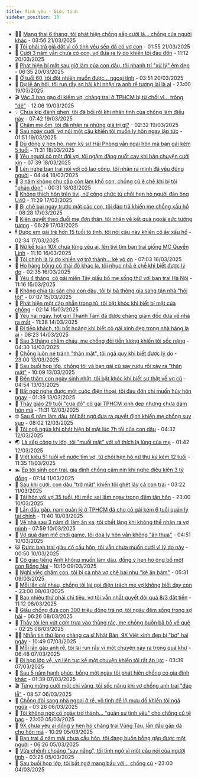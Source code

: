 ```yaml
---
title: Tình yêu - Giới tính
sidebar_position: 10
---
```


<!-- dantri-tinh-yeu-gioi-tinh:START -->
- 👨‍🏫 [Mang thai 6 tháng, tôi phát hiện chồng sắp cưới là... chồng của người khác](https://dantri.com.vn/tinh-yeu-gioi-tinh/mang-thai-6-thang-toi-phat-hien-chong-sap-cuoi-la-chong-cua-nguoi-khac-20250321105613327.htm) - 03:56 21/03/2025
- 🦣 [Tôi phải trả giá đắt vì cố tình yêu sếp đã có vợ con](https://dantri.com.vn/tinh-yeu-gioi-tinh/toi-phai-tra-gia-dat-vi-co-tinh-yeu-sep-da-co-vo-con-20250321085519535.htm) - 01:55 21/03/2025
- 🔭 [Cưới 3 năm vẫn chưa có con, vợ đưa ra lý do khiến tôi đau đớn](https://dantri.com.vn/tinh-yeu-gioi-tinh/cuoi-3-nam-van-chua-co-con-vo-dua-ra-ly-do-khien-toi-dau-don-20250320111259727.htm) - 11:12 20/03/2025
- 🧐 [Phát hiện bí mật sau giờ làm của con dâu, tôi nhanh trí &quot;xử lý&quot; êm đẹp](https://dantri.com.vn/tinh-yeu-gioi-tinh/phat-hien-bi-mat-sau-gio-lam-cua-con-dau-toi-nhanh-tri-xu-ly-em-dep-20250320131946981.htm) - 06:35 20/03/2025
- 🫶 [Ở tuổi 60, tôi đột nhiên muốn được... ngoại tình](https://dantri.com.vn/tinh-yeu-gioi-tinh/o-tuoi-60-toi-dot-nhien-muon-duoc-ngoai-tinh-20250320105057349.htm) - 03:51 20/03/2025
- 💃 [Dự lễ ăn hỏi, tôi run rẩy sợ hãi khi nhận ra anh rể tương lai là ai](https://dantri.com.vn/tinh-yeu-gioi-tinh/du-le-an-hoi-toi-run-ray-so-hai-khi-nhan-ra-anh-re-tuong-lai-la-ai-20250320003416230.htm) - 23:00 19/03/2025
- 🎬 [Vác 3 bao gạo đi kiếm vợ, chàng trai ở TPHCM bị từ chối vì... trông &quot;dê&quot;](https://dantri.com.vn/tinh-yeu-gioi-tinh/vac-3-bao-gao-di-kiem-vo-chang-trai-o-tphcm-bi-tu-choi-vi-trong-de-20250319090814154.htm) - 12:06 19/03/2025
- 💡 [Chưa kịp đánh ghen, tôi đã bối rối khi nhân tình của chồng làm điều này](https://dantri.com.vn/tinh-yeu-gioi-tinh/chua-kip-danh-ghen-toi-da-boi-roi-khi-nhan-tinh-cua-chong-lam-dieu-nay-20250318111051054.htm) - 07:42 19/03/2025
- 🙉 [Chăm mẹ ốm, tôi đã nhận ra những giá trị gì?](https://dantri.com.vn/tinh-yeu-gioi-tinh/cham-me-om-toi-da-nhan-ra-nhung-gia-tri-gi-20250317171620361.htm) - 02:32 19/03/2025
- 🚦 [Sau ngày cưới, vợ nói một câu khiến tôi muốn ly hôn ngay lập tức](https://dantri.com.vn/tinh-yeu-gioi-tinh/sau-ngay-cuoi-vo-noi-mot-cau-khien-toi-muon-ly-hon-ngay-lap-tuc-20250318092112296.htm) - 01:51 19/03/2025
- 🥸 [Dù đồng ý hẹn hò, nam kỹ sư Hải Phòng vẫn ngại hôn má bạn gái kém 5 tuổi](https://dantri.com.vn/tinh-yeu-gioi-tinh/du-dong-y-hen-ho-nam-ky-su-hai-phong-van-ngai-hon-ma-ban-gai-kem-5-tuoi-20250318121832767.htm) - 11:31 18/03/2025
- 🤡 [Yêu người có một đời vợ, tôi ngậm đắng nuốt cay khi bàn chuyện cưới xin](https://dantri.com.vn/tinh-yeu-gioi-tinh/yeu-nguoi-co-mot-doi-vo-toi-ngam-dang-nuot-cay-khi-ban-chuyen-cuoi-xin-20250318143812062.htm) - 07:39 18/03/2025
- 🦩 [Lén nghe bạn trai nói với cô lao công, tôi nhận ra mình đã yêu đúng người](https://dantri.com.vn/tinh-yeu-gioi-tinh/len-nghe-ban-trai-noi-voi-co-lao-cong-toi-nhan-ra-minh-da-yeu-dung-nguoi-20250318114332698.htm) - 04:44 18/03/2025
- 🤡 [3 năm không chu cấp còn làm khổ con, chồng cũ ê chề khi bị tôi &quot;phản đòn&quot;](https://dantri.com.vn/tinh-yeu-gioi-tinh/3-nam-khong-chu-cap-con-lam-kho-con-chong-cu-e-che-khi-bi-toi-phan-don-20250318073010135.htm) - 00:31 18/03/2025
- 🌊 [Không thích hôn trên tivi, nữ công chức từ chối hẹn hò người đàn ông U40](https://dantri.com.vn/tinh-yeu-gioi-tinh/khong-thich-hon-tren-tivi-nu-cong-chuc-tu-choi-hen-ho-nguoi-dan-ong-u40-20250317095222917.htm) - 11:29 17/03/2025
- 🐘 [Bị chê bai ngay trước mặt các con, tôi đáp trả khiến mẹ chồng xấu hổ](https://dantri.com.vn/tinh-yeu-gioi-tinh/bi-che-bai-ngay-truoc-mat-cac-con-toi-dap-tra-khien-me-chong-xau-ho-20250317145533630.htm) - 08:28 17/03/2025
- 🚀 [Kiên quyết theo đuổi mẹ đơn thân, tôi nhận về kết quả ngoài sức tưởng tượng](https://dantri.com.vn/tinh-yeu-gioi-tinh/kien-quyet-theo-duoi-me-don-than-toi-nhan-ve-ket-qua-ngoai-suc-tuong-tuong-20250312212851653.htm) - 06:29 17/03/2025
- 🕴 [Được em gái trẻ hơn 15 tuổi tỏ tình, tôi nói câu này khiến cô ấy xấu hổ](https://dantri.com.vn/tinh-yeu-gioi-tinh/duoc-em-gai-tre-hon-15-tuoi-to-tinh-toi-noi-cau-nay-khien-co-ay-xau-ho-20250312140458917.htm) - 02:34 17/03/2025
- 🚀 [Nữ kế toán 10X chưa từng yêu ai, lên tivi tìm bạn trai giống MC Quyền Linh](https://dantri.com.vn/tinh-yeu-gioi-tinh/nu-ke-toan-10x-chua-tung-yeu-ai-len-tivi-tim-ban-trai-giong-mc-quyen-linh-20250316121934542.htm) - 11:10 16/03/2025
- 👺 [Tôi chính là lý do khiến vợ trở thành... kẻ vô ơn](https://dantri.com.vn/tinh-yeu-gioi-tinh/toi-chinh-la-ly-do-khien-vo-tro-thanh-ke-vo-on-20250316100412756.htm) - 07:03 16/03/2025
- 💄 [Họ hàng bỗng có thái độ khác lạ, tôi nhục nhã ê chề khi biết được lý do](https://dantri.com.vn/tinh-yeu-gioi-tinh/ho-hang-bong-co-thai-do-khac-la-toi-nhuc-nha-e-che-khi-biet-duoc-ly-do-20250316093454482.htm) - 02:35 16/03/2025
- 🌊 [Yêu 4 tháng, cô gái miền Tây giấu bố mẹ sống thử với bạn trai Hà Nội](https://dantri.com.vn/tinh-yeu-gioi-tinh/yeu-4-thang-co-gai-mien-tay-giau-bo-me-song-thu-voi-ban-trai-ha-noi-20250315160731770.htm) - 11:16 15/03/2025
- 🚦 [Không chia tài sản cho con dâu, tôi bị bà thông gia sang tận nhà &quot;hỏi tội&quot;](https://dantri.com.vn/tinh-yeu-gioi-tinh/khong-chia-tai-san-cho-con-dau-toi-bi-ba-thong-gia-sang-tan-nha-hoi-toi-20250315140653049.htm) - 07:07 15/03/2025
- 👹 [Phát hiện một cặp nhẫn trong tủ, tôi bật khóc khi biết bí mật của chồng](https://dantri.com.vn/tinh-yeu-gioi-tinh/phat-hien-mot-cap-nhan-trong-tu-toi-bat-khoc-khi-biet-bi-mat-cua-chong-20250315091230731.htm) - 02:14 15/03/2025
- 🚀 [Yêu hai ngày, hot girl Thanh Tâm đã được chàng giám đốc đưa về nhà ra mắt](https://dantri.com.vn/tinh-yeu-gioi-tinh/yeu-hai-ngay-hot-girl-thanh-tam-da-duoc-chang-giam-doc-dua-ve-nha-ra-mat-20250314130406988.htm) - 11:38 14/03/2025
- 🌁 [Đi tiếp khách, tôi hốt hoảng khi biết cô gái xinh đẹp trong nhà hàng là ai](https://dantri.com.vn/tinh-yeu-gioi-tinh/di-tiep-khach-toi-hot-hoang-khi-biet-co-gai-xinh-dep-trong-nha-hang-la-ai-20250314152310890.htm) - 08:23 14/03/2025
- 🧰 [Sau 3 tháng chăm cháu, mẹ chồng đòi tiền lương khiến tôi sốc nặng](https://dantri.com.vn/tinh-yeu-gioi-tinh/sau-3-thang-cham-chau-me-chong-doi-tien-luong-khien-toi-soc-nang-20250314112927790.htm) - 04:30 14/03/2025
- 🦅 [Chồng luôn né tránh &quot;thân mật&quot;, tôi ngã quỵ khi biết được lý do](https://dantri.com.vn/tinh-yeu-gioi-tinh/chong-luon-ne-tranh-than-mat-toi-nga-quy-khi-biet-duoc-ly-do-20250314005208537.htm) - 23:00 13/03/2025
- 🌈 [Sau buổi họp lớp, chồng tôi và bạn gái cũ say rượu rồi xảy ra &quot;thân mật&quot;](https://dantri.com.vn/tinh-yeu-gioi-tinh/sau-buoi-hop-lop-chong-toi-va-ban-gai-cu-say-ruou-roi-xay-ra-than-mat-20250313170653959.htm) - 10:09 13/03/2025
- 🌋 [Đến thăm con ngày sinh nhật, tôi bật khóc khi biết sự thật về vợ cũ](https://dantri.com.vn/tinh-yeu-gioi-tinh/den-tham-con-ngay-sinh-nhat-toi-bat-khoc-khi-biet-su-that-ve-vo-cu-20250313115343124.htm) - 04:54 13/03/2025
- 👺 [Bất ngờ nghe được một cuộc điện thoại, tôi đau đớn chỉ muốn hủy hôn ngay](https://dantri.com.vn/tinh-yeu-gioi-tinh/bat-ngo-nghe-duoc-mot-cuoc-dien-thoai-toi-dau-don-chi-muon-huy-hon-ngay-20250313083722307.htm) - 01:39 13/03/2025
- 🎃 [Thầy giáo 29 tuổi &quot;cưa đổ&quot; cô gái TPHCM xinh đẹp nhưng chưa dám hôn má](https://dantri.com.vn/tinh-yeu-gioi-tinh/thay-giao-29-tuoi-cua-do-co-gai-tphcm-xinh-dep-nhung-chua-dam-hon-ma-20250312091500898.htm) - 11:31 12/03/2025
- 🤓 [Sau 6 năm làm dâu, tôi bất ngờ đưa ra quyết định khiến mẹ chồng suy sụp](https://dantri.com.vn/tinh-yeu-gioi-tinh/sau-6-nam-lam-dau-toi-bat-ngo-dua-ra-quyet-dinh-khien-me-chong-suy-sup-20250312150147319.htm) - 08:02 12/03/2025
- 🤠 [Tôi ngã ngửa khi phát hiện bí mật lúc 7h tối của con dâu](https://dantri.com.vn/tinh-yeu-gioi-tinh/toi-nga-ngua-khi-phat-hien-bi-mat-luc-7h-toi-cua-con-dau-20250312113051732.htm) - 04:32 12/03/2025
- 🌏 [Là sếp công ty lớn, tôi &quot;muối mặt&quot; với sở thích lạ lùng của mẹ](https://dantri.com.vn/tinh-yeu-gioi-tinh/la-sep-cong-ty-lon-toi-muoi-mat-voi-so-thich-la-lung-cua-me-20250312084039880.htm) - 01:42 12/03/2025
- 🚀 [Việt kiều 51 tuổi về nước tìm vợ, từ chối hẹn hò nữ thư ký kém 12 tuổi](https://dantri.com.vn/tinh-yeu-gioi-tinh/viet-kieu-51-tuoi-ve-nuoc-tim-vo-tu-choi-hen-ho-nu-thu-ky-kem-12-tuoi-20250311132402875.htm) - 11:35 11/03/2025
- 🏊 [Ép tôi sinh con trai, gia đình chồng câm nín khi nghe điều kiện 3 tỷ đồng](https://dantri.com.vn/tinh-yeu-gioi-tinh/ep-toi-sinh-con-trai-gia-dinh-chong-cam-nin-khi-nghe-dieu-kien-3-ty-dong-20250311141330097.htm) - 07:14 11/03/2025
- 🦒 [Sau khi cưới, con dâu &quot;trở mặt&quot; khiến tôi ghét lây cả con trai](https://dantri.com.vn/tinh-yeu-gioi-tinh/sau-khi-cuoi-con-dau-tro-mat-khien-toi-ghet-lay-ca-con-trai-20250311102104177.htm) - 03:22 11/03/2025
- 💂 [Tái hôn với vợ 35 tuổi, tôi mắc sai lầm ngay trong đêm tân hôn](https://dantri.com.vn/tinh-yeu-gioi-tinh/tai-hon-voi-vo-35-tuoi-toi-mac-sai-lam-ngay-trong-dem-tan-hon-20250310235751322.htm) - 23:00 10/03/2025
- 💫 [Lần đầu gặp, nam quản lý ở TPHCM đã cho cô gái kém 6 tuổi quản lý tài chính](https://dantri.com.vn/tinh-yeu-gioi-tinh/lan-dau-gap-nam-quan-ly-o-tphcm-da-cho-co-gai-kem-6-tuoi-quan-ly-tai-chinh-20250310111110733.htm) - 11:40 10/03/2025
- 🧠 [Về nhà sau 3 năm đi làm ăn xa, tôi chết lặng khi không thể nhận ra vợ mình](https://dantri.com.vn/tinh-yeu-gioi-tinh/ve-nha-sau-3-nam-di-lam-an-xa-toi-chet-lang-khi-khong-the-nhan-ra-vo-minh-20250310145651663.htm) - 07:59 10/03/2025
- 🎡 [Vợ quá đam mê chơi game, tôi dọa ly hôn vẫn không &quot;ăn thua&quot;](https://dantri.com.vn/tinh-yeu-gioi-tinh/vo-qua-dam-me-choi-game-toi-doa-ly-hon-van-khong-an-thua-20250310114806831.htm) - 04:51 10/03/2025
- 😺 [Được bạn trai giàu có cầu hôn, tôi vẫn chưa muốn cưới vì lý do này](https://dantri.com.vn/tinh-yeu-gioi-tinh/duoc-ban-trai-giau-co-cau-hon-toi-van-chua-muon-cuoi-vi-ly-do-nay-20250310074749364.htm) - 00:50 10/03/2025
- 🥰 [Cô giáo tiếng Anh không muốn làm dâu, đồng ý hẹn hò ông bố một con Đồng Nai](https://dantri.com.vn/tinh-yeu-gioi-tinh/co-giao-tieng-anh-khong-muon-lam-dau-dong-y-hen-ho-ong-bo-mot-con-dong-nai-20250309071055032.htm) - 10:10 09/03/2025
- 🐲 [Nghỉ việc chăm con, tôi bị cả nhà vợ chê bai như &quot;kẻ ăn bám&quot;](https://dantri.com.vn/tinh-yeu-gioi-tinh/nghi-viec-cham-con-toi-bi-ca-nha-vo-che-bai-nhu-ke-an-bam-20250309123103433.htm) - 05:31 09/03/2025
- 🌝 [Mỗi lần cãi nhau, chồng tôi lại gọi điện trách mẹ vợ không biết dạy con](https://dantri.com.vn/tinh-yeu-gioi-tinh/moi-lan-cai-nhau-chong-toi-lai-goi-dien-trach-me-vo-khong-biet-day-con-20250304192250766.htm) - 23:00 08/03/2025
- 🐲 [Bao nhiêu thứ phải chi tiêu, vợ tôi vẫn nhất quyết đòi quà 8/3 đắt tiền](https://dantri.com.vn/tinh-yeu-gioi-tinh/bao-nhieu-thu-phai-chi-tieu-vo-toi-van-nhat-quyet-doi-qua-83-dat-tien-20250308100458915.htm) - 11:12 08/03/2025
- 📝 [Giấu chồng đưa con 300 triệu đồng trả nợ, tôi ngày đêm sống trong sợ hãi](https://dantri.com.vn/tinh-yeu-gioi-tinh/giau-chong-dua-con-300-trieu-dong-tra-no-toi-ngay-dem-song-trong-so-hai-20250308094455925.htm) - 06:26 08/03/2025
- 🦏 [Thấy tôi lén vứt cơm trưa vào thùng rác, mẹ chồng buồn bã bỏ về quê](https://dantri.com.vn/tinh-yeu-gioi-tinh/thay-toi-len-vut-com-trua-vao-thung-rac-me-chong-buon-ba-bo-ve-que-20250308092249982.htm) - 02:25 08/03/2025
- 🧑‍🏫 [Nhắn tin thử lòng chàng ca sĩ Nhật Bản, 9X Việt xinh đẹp bị &quot;bơ&quot; hai ngày](https://dantri.com.vn/tinh-yeu-gioi-tinh/nhan-tin-thu-long-chang-ca-si-nhat-ban-9x-viet-xinh-dep-bi-bo-hai-ngay-20250307151531231.htm) - 10:49 07/03/2025
- 🦍 [Mỗi lần gặp anh rể, tôi lại run rẩy vì một chuyện xảy ra trong quá khứ](https://dantri.com.vn/tinh-yeu-gioi-tinh/moi-lan-gap-anh-re-toi-lai-run-ray-vi-mot-chuyen-xay-ra-trong-qua-khu-20250307103422319.htm) - 06:48 07/03/2025
- 🌋 [Đi họp lớp về, vợ liên tục kể một chuyện khiến tôi rất áp lực](https://dantri.com.vn/tinh-yeu-gioi-tinh/di-hop-lop-ve-vo-lien-tuc-ke-mot-chuyen-khien-toi-rat-ap-luc-20250307103826676.htm) - 03:39 07/03/2025
- 💯 [Sau 5 năm hạnh phúc, bỗng một ngày tôi phát hiện chồng có gia đình khác](https://dantri.com.vn/tinh-yeu-gioi-tinh/sau-5-nam-hanh-phuc-bong-mot-ngay-toi-phat-hien-chong-co-gia-dinh-khac-20250307083918177.htm) - 01:39 07/03/2025
- 🎬 [Từng mừng cưới một chỉ vàng, tôi sốc nặng khi vợ chồng anh trai  &quot;đáp lễ&quot;](https://dantri.com.vn/tinh-yeu-gioi-tinh/tung-mung-cuoi-mot-chi-vang-toi-soc-nang-khi-vo-chong-anh-trai-dap-le-20250306155625608.htm) - 08:57 06/03/2025
- 📝 [Chồng đòi sang nhà ngoại ở rể, vô tình để lộ mưu đồ khiến tôi ngã ngửa](https://dantri.com.vn/tinh-yeu-gioi-tinh/chong-doi-sang-nha-ngoai-o-re-vo-tinh-de-lo-muu-do-khien-toi-nga-ngua-20250305111136368.htm) - 03:26 06/03/2025
- 🧐 [Tôi không ngờ có ngày trở thành... &quot;quân sư tình yêu&quot; cho chồng cũ tệ bạc](https://dantri.com.vn/tinh-yeu-gioi-tinh/toi-khong-ngo-co-ngay-tro-thanh-quan-su-tinh-yeu-cho-chong-cu-te-bac-20250305183937086.htm) - 23:00 05/03/2025
- 🤠 [9X chưa yêu ai đồng ý hẹn hò chàng trai Vũng Tàu, lần đầu gặp đã cho hôn má](https://dantri.com.vn/tinh-yeu-gioi-tinh/9x-chua-yeu-ai-dong-y-hen-ho-chang-trai-vung-tau-lan-dau-gap-da-cho-hon-ma-20250305135028359.htm) - 10:29 05/03/2025
- 💼 [Bạn trai 4 năm mãi chưa cầu hôn, tôi đang buồn bỗng gặp được một người](https://dantri.com.vn/tinh-yeu-gioi-tinh/ban-trai-4-nam-mai-chua-cau-hon-toi-dang-buon-bong-gap-duoc-mot-nguoi-20250305124019490.htm) - 06:26 05/03/2025
- 💪 [Vừa chếnh choáng &quot;say nắng&quot;, tôi tỉnh ngộ vì một câu nói của người tình](https://dantri.com.vn/tinh-yeu-gioi-tinh/vua-chenh-choang-say-nang-toi-tinh-ngo-vi-mot-cau-noi-cua-nguoi-tinh-20250304221159577.htm) - 03:25 05/03/2025
- 💂 [Sau buổi họp lớp, tôi bất ngờ mang bầu với... chồng cũ](https://dantri.com.vn/tinh-yeu-gioi-tinh/sau-buoi-hop-lop-toi-bat-ngo-mang-bau-voi-chong-cu-20250304172155390.htm) - 23:00 04/03/2025<!-- dantri-tinh-yeu-gioi-tinh:END -->
